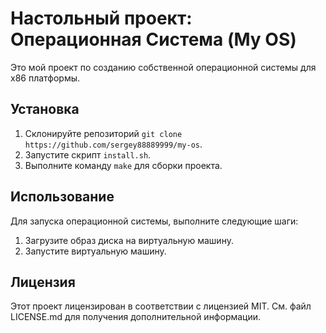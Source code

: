 # Настольный проект: Операционная Система (My OS)

Это мой проект по созданию собственной операционной системы для x86 платформы.

## Установка

1. Склонируйте репозиторий `git clone https://github.com/sergey88889999/my-os`.
2. Запустите скрипт `install.sh`.
3. Выполните команду `make` для сборки проекта.

## Использование

Для запуска операционной системы, выполните следующие шаги:

1. Загрузите образ диска на виртуальную машину.
2. Запустите виртуальную машину.

## Лицензия

Этот проект лицензирован в соответствии с лицензией MIT. См. файл LICENSE.md для получения дополнительной информации.
